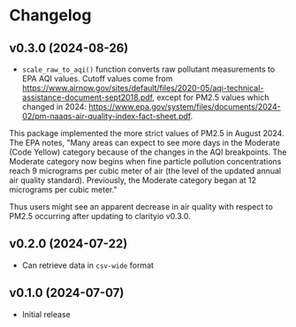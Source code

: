 # Changelog

<!--next-version-placeholder-->

## v0.3.0 (2024-08-26)

- `scale_raw_to_aqi()` function converts raw pollutant measurements to EPA AQI values.  Cutoff values come from https://www.airnow.gov/sites/default/files/2020-05/aqi-technical-assistance-document-sept2018.pdf,
    except for PM2.5 values which changed in 2024: https://www.epa.gov/system/files/documents/2024-02/pm-naaqs-air-quality-index-fact-sheet.pdf.

This package implemented the more strict values of PM2.5 in August 2024.  The EPA notes, "Many areas can expect to see more days in the Moderate (Code Yellow) category because of the changes in the AQI breakpoints. The Moderate category now begins when fine particle pollution concentrations reach 9 micrograms per cubic meter of air (the level of the updated annual air quality standard). Previously, the Moderate category began at 12 micrograms per cubic meter."

Thus users might see an apparent decrease in air quality with respect to PM2.5 occurring after updating to clarityio v0.3.0.

## v0.2.0 (2024-07-22)

- Can retrieve data in `csv-wide` format

## v0.1.0 (2024-07-07)

- Initial release
